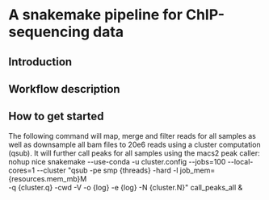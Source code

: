 # A snakemake pipeline for ChIP-sequencing data

## Introduction

## Workflow description

## How to get started

The following command will map, merge and filter reads for all samples as well
as downsample all bam files to 20e6 reads using a cluster computation (qsub).
It will further call peaks for all samples using the macs2 peak caller:
nohup nice snakemake --use-conda -u cluster.config --jobs=100 --local-cores=1 --cluster "qsub -pe smp {threads} -hard -l job_mem={resources.mem_mb}M \
      -q {cluster.q} -cwd -V -o {log} -e {log} -N {cluster.N}" call_peaks_all &
